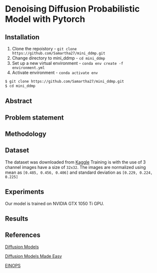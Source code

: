 # Denoising Diffusion Probabilistic Model with Pytorch


## Installation

1. Clone the repoistory - `git clone https://github.com/Samartha27/mini_ddmp.git`
2. Change directory to mini_ddmp - `cd mini_ddmp`
3. Set up a new virtual environment - `conda env create -f environment.yml`
4. Activate environment - `conda activate env`

```bash
$ git clone https://github.com/Samartha27/mini_ddmp.git
$ cd mini_ddmp
```



## Abstract


## Problem statement




## Methodology


## Dataset
The dataset was downloaded from [Kaggle](https://www.kaggle.com/) 
Training is with the use of 3 channel images have a size of `32x32`.  The images are normalized using mean as ```[0.485, 0.456, 0.406]``` and standard deviation as ```[0.229, 0.224, 0.225]``` 



## Experiments
Our model is trained on NVIDIA GTX 1050 Ti GPU.

## Results



## References

[Diffusion Models](https://medium.com/@monadsblog/diffusion-models-4dbe58489a2f)

[Diffusion Models Made Easy](https://towardsdatascience.com/diffusion-models-made-easy-8414298ce4da)

[EINOPS](https://github.com/arogozhnikov/einops)




